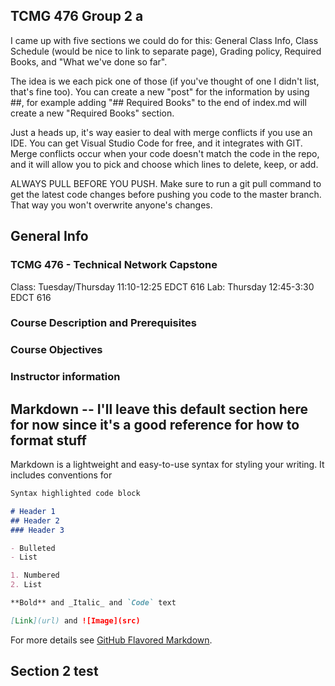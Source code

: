 ## TCMG 476 Group 2 a

I came up with five sections we could do for this: General Class Info, Class Schedule (would be nice to link to separate page), Grading policy, Required Books, and "What we've done so far".

The idea is we each pick one of those (if you've thought of one I didn't list, that's fine too). You can create a new "post" for the information by using ##, for example adding "## Required Books" to the end of index.md will create a new "Required Books" section.

Just a heads up, it's way easier to deal with merge conflicts if you use an IDE. You can get Visual Studio Code for free, and it integrates with GIT. Merge conflicts occur when your code doesn't match the code in the repo, and it will allow you to pick and choose which lines to delete, keep, or add. 

ALWAYS PULL BEFORE YOU PUSH. Make sure to run a git pull command to get the latest code changes before pushing you code to the master branch. That way you won't overwrite anyone's changes. 

## General Info
### TCMG 476 - Technical Network Capstone
Class: Tuesday/Thursday 11:10-12:25 EDCT 616
Lab: Thursday 12:45-3:30 EDCT 616

### Course Description and Prerequisites 
### Course Objectives
### Instructor information

## Markdown -- I'll leave this default section here for now since it's a good reference for how to format stuff

Markdown is a lightweight and easy-to-use syntax for styling your writing. It includes conventions for

```markdown
Syntax highlighted code block

# Header 1
## Header 2
### Header 3

- Bulleted
- List

1. Numbered
2. List

**Bold** and _Italic_ and `Code` text

[Link](url) and ![Image](src)
```

For more details see [GitHub Flavored Markdown](https://guides.github.com/features/mastering-markdown/).

## Section 2 test
